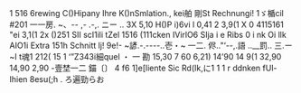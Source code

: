 1 516 6rewing C()Hipany Ihre K()nSmlation., kei舶 剛St Rechnungi! 1ゞ楯cil #201 一一房. ~、-- ,- .-,. ニー .. 3X 5,10 H()P i)6vi l 0,41 2 3,9(1 X 0 4115161 "ei 3,1(1 2x ()251 SII scI1ili tZel 1516 (111cken IVirlO6 SIja i e Ribs 0 i nk Oi llk AIO1i Extra 151h Schnitt lj! 9e!- ~諺.-.----..壱・~ 一二. 侭.."‘--,.語 ..__罰.. 三.ー ~I t魂1 212( 15 1 ‘”Z343i細quel ・ 一 勘 15,30 7 60 6,21) 14’90 14 9(1 32,90 14,90 2,90 -壹埜一二 錨〔〕 4 f6 1]e[liente Sic Rd(Ik,に1 1 1 r ddnken fUl- Ihien 8esu(;h . ろ遍勁らお